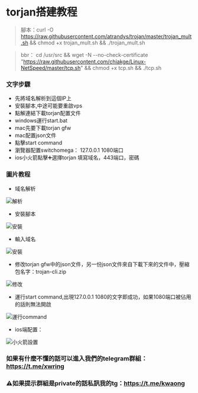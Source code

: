 # torjan搭建教程
> 腳本：curl -O https://raw.githubusercontent.com/atrandys/trojan/master/trojan_mult.sh && chmod +x trojan_mult.sh && ./trojan_mult.sh

> bbr： cd /usr/src && wget -N --no-check-certificate "https://raw.githubusercontent.com/chiakge/Linux-NetSpeed/master/tcp.sh" && chmod +x tcp.sh && ./tcp.sh

### 文字步驟

* 先將域名解析到這個IP上
* 安裝腳本,中途可能要重啟vps
* 點解連結下載torjan配置文件
* windows運行start.bat
* mac先要下載torjan gfw
* mac配置json文件
* 點擊start command
* 瀏覽器配置switchomega： 127.0.0.1 1080端口
* ios小火箭點擊➕選擇torjan 填寫域名，443端口，密碼

### 圖片教程

* 域名解析

![解析](https://github.com/hkjswong/torjan-started/blob/master/%E8%9E%A2%E5%B9%95%E6%88%AA%E5%9C%96%202020-02-14%2020.37.55.png "域名解析")

* 安裝腳本

![安裝](https://github.com/hkjswong/torjan-started/blob/master/%E8%9E%A2%E5%B9%95%E6%88%AA%E5%9C%96%202020-02-14%2020.42.48.png "安裝")

* 輸入域名

![安裝](https://github.com/hkjswong/torjan-started/blob/master/%E8%9E%A2%E5%B9%95%E6%88%AA%E5%9C%96%202020-02-14%2020.44.19.png "安裝")

* 修改torjan gfw中的json文件，另一份json文件來自下載下來的文件中，壓縮包名字：trojan-cli.zip

![修改](https://github.com/hkjswong/torjan-started/blob/master/%E4%BF%AE%E6%94%B9json%E6%96%87%E4%BB%B6.png "安裝")

* 運行start command,出現127.0.0.1 1080的文字即成功，如果1080端口被佔用的話則無法開啟

![運行command](https://github.com/hkjswong/torjan-started/blob/master/%E9%81%8B%E8%A1%8C%E5%91%BD%E4%BB%A4.png "運行command")

* ios端配置：

![小火箭設置](https://github.com/hkjswong/torjan-started/blob/master/image1.PNG "ios端")

### 如果有什麼不懂的話可以進入我們的telegram群組：https://t.me/xwring
### ⚠️如果提示群組是private的話私訊我的tg：https://t.me/kwaong
